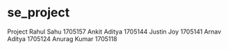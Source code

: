 # se_project
Project
Rahul Sahu    1705157
Ankit Aditya  1705144
Justin Joy    1705141
Arnav Aditya  1705124
Anurag Kumar  1705118
